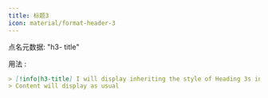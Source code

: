 ```yaml
---
title: 标题3
icon: material/format-header-3
---
```


点名元数据: "h3- title"

用法 :

```md
> [!info|h3-title] I will display inheriting the style of Heading 3s in this theme
> Content will display as usual
```

